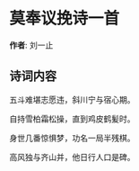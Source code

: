 # 莫奉议挽诗一首

**作者**: 刘一止

## 诗词内容

五斗难堪志愿违，斜川宁与宿心期。

自持雪柏霜松操，直到鸡皮鹤髪时。

身世几番惊惧梦，功名一局半残棋。

高风独与齐山并，他日行人口是碑。

